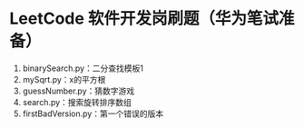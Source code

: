# LeetCode 软件开发岗刷题（华为笔试准备）
1. binarySearch.py：二分查找模板1
2. mySqrt.py：x的平方根
3. guessNumber.py：猜数字游戏
4. search.py：搜索旋转排序数组
5. firstBadVersion.py：第一个错误的版本